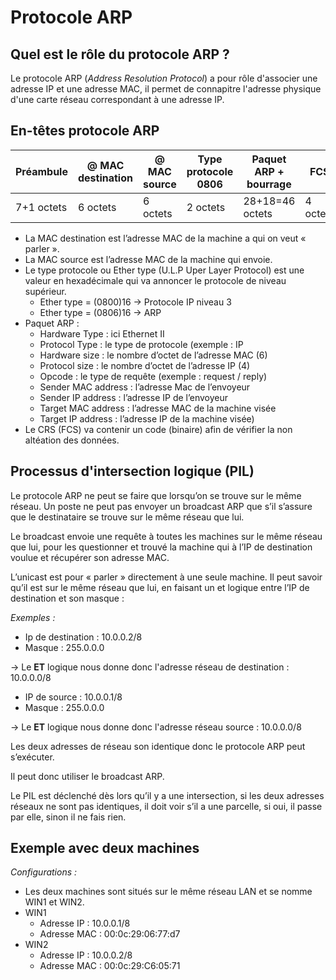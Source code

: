 # Protocole ARP

## Quel est le rôle du protocole ARP ?

Le protocole ARP (_Address Resolution Protocol_) a pour rôle d'associer une adresse IP et une adresse MAC, il permet de connapitre l'adresse physique d'une carte réseau correspondant à une adresse IP.

## En-têtes protocole ARP

Préambule | @ MAC destination | @ MAC source | Type protocole 0806 | Paquet ARP + bourrage | FCS
---|---|---|---|---|---
7+1 octets | 6 octets | 6 octets | 2 octets | 28+18=46 octets | 4 octets

* La MAC destination est l’adresse MAC de la machine a qui on veut « parler ».
* La MAC source est l’adresse MAC de la machine qui envoie.
* Le type protocole ou Ether type (U.L.P Uper Layer Protocol) est une valeur en hexadécimale
qui va annoncer le protocole de niveau supérieur.
  * Ether type = (0800)16 -> Protocole IP niveau 3
  * Ether type = (0806)16 -> ARP
* Paquet ARP :
  * Hardware Type : ici Ethernet II
  * Protocol Type : le type de protocole (exemple : IP
  * Hardware size : le nombre d’octet de l’adresse MAC (6)
  * Protocol size : le nombre d’octet de l’adresse IP (4)
  * Opcode : le type de requête (exemple : request / reply)
  * Sender MAC address : l’adresse Mac de l’envoyeur
  * Sender IP address : l’adresse IP de l’envoyeur
  * Target MAC address : l’adresse MAC de la machine visée
  * Target IP address : l’adresse IP de la machine visée)
* Le CRS (FCS) va contenir un code (binaire) afin de vérifier la non altéation des données.

## Processus d'intersection logique (PIL)

Le protocole ARP ne peut se faire que lorsqu’on se trouve sur le même réseau. Un poste ne
peut pas envoyer un broadcast ARP que s’il s’assure que le destinataire se trouve sur le
même réseau que lui.

Le broadcast envoie une requête à toutes les machines sur le même réseau que lui, pour les
questionner et trouvé la machine qui à l’IP de destination voulue et récupérer son adresse
MAC.

L’unicast est pour « parler » directement à une seule machine.
Il peut savoir qu’il est sur le même réseau que lui, en faisant un et logique entre l’IP de
destination et son masque :

_Exemples :_

* Ip de destination : 10.0.0.2/8
* Masque : 255.0.0.0

-> Le **ET** logique nous donne donc l'adresse réseau de destination : 10.0.0.0/8

* IP de source : 10.0.0.1/8
* Masque : 255.0.0.0

-> Le **ET** logique nous donne donc l'adresse réseau source : 10.0.0.0/8

Les deux adresses de réseau son identique donc le protocole ARP peut s’exécuter.

Il peut donc utiliser le broadcast ARP.

Le PIL est déclenché dès lors qu’il y a une intersection, si les deux adresses réseaux ne sont
pas identiques, il doit voir s’il a une parcelle, si oui, il passe par elle, sinon il ne fais rien.

## Exemple avec deux machines

*Configurations :*
* Les deux machines sont situés sur le même réseau LAN et se nomme WIN1 et WIN2.
* WIN1
  * Adresse IP : 10.0.0.1/8
  * Adresse MAC : 00:0c:29:06:77:d7
* WIN2
  * Adresse IP : 10.0.0.2/8
  * Adresse MAC : 00:0c:29:C6:05:71
 

